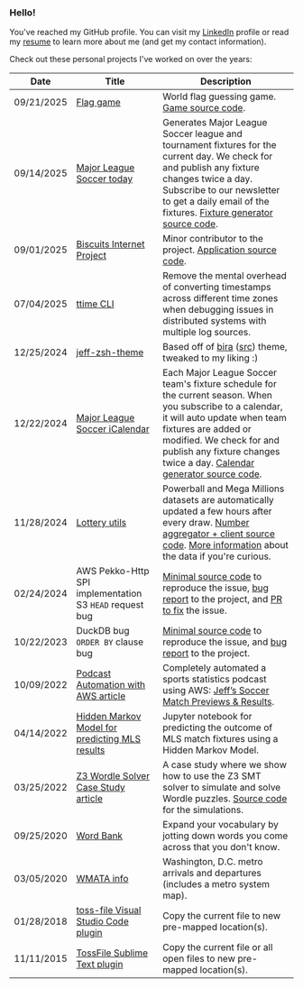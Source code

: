 ### Hello!

You've reached my GitHub profile. You can visit my [LinkedIn](https://www.linkedin.com/in/jeffbaranski/) profile or read my [resume](https://www.jeffbaranski.com/resume) to learn more about me (and get my contact information).

Check out these personal projects I've worked on over the years:

| Date | Title | Description |
|---|---|---|
| 09/21/2025 | [Flag game](https://flaggame.jeffsoftware.com/) | World flag guessing game. [Game source code](https://github.com/jbaranski/flag-game). |
| 09/14/2025 | [Major League Soccer today](https://mlstoday.jeffsoftware.com/) | Generates Major League Soccer league and tournament fixtures for the current day. We check for and publish any fixture changes twice a day. Subscribe to our newsletter to get a daily email of the fixtures. [Fixture generator source code](https://github.com/jbaranski/majorleaguesoccer-today). | 
| 09/01/2025 | [Biscuits Internet Project](http://www.discobiscuits.net/) | Minor contributor to the project. [Application source code](https://github.com/biscuits-internet-project/bip-turbo). | 
| 07/04/2025 | [ttime CLI](https://github.com/jbaranski/ttime) | Remove the mental overhead of converting timestamps across different time zones when debugging issues in distributed systems with multiple log sources. |
| 12/25/2024 | [jeff-zsh-theme](https://github.com/jbaranski/jeff-zsh-theme) | Based off of [bira](https://github.com/ohmyzsh/ohmyzsh/wiki/Themes#bira) ([src](https://github.com/ohmyzsh/ohmyzsh/blob/master/themes/bira.zsh-theme)) theme, tweaked to my liking :) |
| 12/22/2024 | [Major League Soccer iCalendar](https://mlscalendar.jeffsoftware.com/) | Each Major League Soccer team's fixture schedule for the current season. When you subscribe to a calendar, it will auto update when team fixtures are added or modified. We check for and publish any fixture changes twice a day.  [Calendar generator source code](https://github.com/jbaranski/majorleaguesoccer-ical). | 
| 11/28/2024 | [Lottery utils](https://lottery.jeffsoftware.com/) | Powerball and Mega Millions datasets are automatically updated a few hours after every draw. [Number aggregator + client source code](https://github.com/jbaranski/jeffs-lottery-utils). [More information](https://github.com/jbaranski/jeffs-lottery-utils/blob/main/numbers/README.md) about the data if you're curious. |
| 02/24/2024 | AWS Pekko-Http SPI implementation S3 `HEAD` request bug | [Minimal source code](https://github.com/jbaranski/aws-s3-head-bug) to reproduce the issue, [bug report](https://github.com/pjfanning/aws-spi-pekko-http/issues/19) to the project, and [PR to fix](https://github.com/pjfanning/aws-spi-pekko-http/pull/20) the issue. | 
| 10/22/2023 | DuckDB bug `ORDER BY` clause bug | [Minimal source code](https://github.com/jbaranski/duck-db-bug-report) to reproduce the issue, and [bug report](https://github.com/duckdb/duckdb/issues/9433) to the project. |
| 10/09/2022 | [Podcast Automation with AWS article](https://www.jeffbaranski.com/podcast-automation/) | Completely automated a sports statistics podcast using AWS: [Jeff’s Soccer Match Previews & Results](https://creators.spotify.com/pod/profile/jeffs-soccer-podcast/). |
| 04/14/2022 | [Hidden Markov Model for predicting MLS results](https://github.com/jbaranski/mls-hmm) | Jupyter notebook for predicting the outcome of MLS match fixtures using a Hidden Markov Model. |
| 03/25/2022 | [Z3 Wordle Solver Case Study article](https://www.jeffbaranski.com/wordle/z3-wordle-solver.html) | A case study where we show how to use the Z3 SMT solver to simulate and solve Wordle puzzles. [Source code](https://github.com/jbaranski/z3-wordle-solver/tree/main/z3-wordle-solver-case-study) for the simulations. |
| 09/25/2020 | [Word Bank](https://www.jeffswordbank.com) | Expand your vocabulary by jotting down words you come across that you don't know. |
| 03/05/2020 | [WMATA info](https://wmata.jeffsoftware.com/) | Washington, D.C. metro arrivals and departures (includes a metro system map). |
| 01/28/2018 | [toss-file Visual Studio Code plugin](https://github.com/jbaranski/toss-file) | Copy the current file to new pre-mapped location(s). |
| 11/11/2015 | [TossFile Sublime Text plugin](https://github.com/jbaranski/TossFile) | Copy the current file or all open files to new pre-mapped location(s). |

<!-- - [WMATA Info](https://wmata.jeffbaranski.com) - Washington, D.C. Metro arrivals and departures (includes a metro system map). -->
<!-- - [Solving Wordle with Z3: A Case Study](https://www.jeffbaranski.com/wordle/z3-wordle-solver.html) - Z3 SMT solver to simulate and solve Wordle puzzles. -->
<!-- - [Predicting MLS Results](https://github.com/jbaranski/mls-hmm) - Using a Hidden Markov model to predict the outcome of MLS soccer matches. -->
<!-- - [Podcast Automation with AWS](https://www.jeffbaranski.com/podcast-automation) - How I completely automated a sports statistics podcast using AWS. -->
<!--  - [Word Bank](https://word-bank.jeffbaranski.com/) - Expand your vocabulary by jotting down words you come across that you don't know. -->
